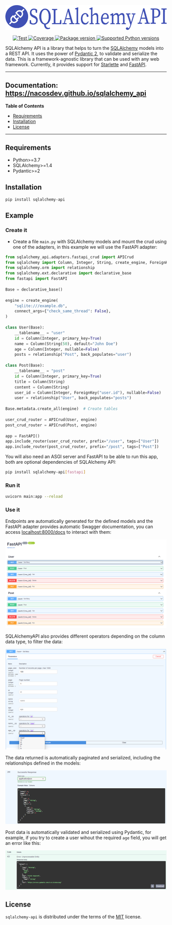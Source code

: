 <p align="center">
  <a><img src="https://raw.githubusercontent.com/nacosdev/sqlalchemy_api/main/docs/assets/images/sqlalchemy_api.png" alt="SQLalchemyAPI"></a>
</p>

<p align="center">
  <a href="https://github.com/nacosdev/sqlalchemy_api/actions?query=workflow%3ATests+event%3Apush+branch%3Amain" target="_blank">
      <img src="https://github.com/nacosdev/sqlalchemy_api/workflows/Tests/badge.svg?event=push&branch=main" alt="Test">
  </a>
  <a href="https://codecov.io/gh/nacosdev/sqlalchemy_api">
      <img src="https://codecov.io/gh/nacosdev/sqlalchemy_api/branch/main/graph/badge.svg" alt="Coverage">
  </a>
  <a href="https://pypi.org/project/sqlalchemy-api" target="_blank">
      <img src="https://img.shields.io/pypi/v/sqlalchemy-api?color=%2334D058&label=pypi%20package" alt="Package version">
  </a>
  <a href="https://pypi.org/project/sqlalchemy-api" target="_blank">
      <img src="https://img.shields.io/pypi/pyversions/fastapi.svg?color=%2334D058" alt="Supported Python versions">
  </a>
</p>

SQLAlchemy API is a library that helps to turn the [SQLAlchemy](https://www.sqlalchemy.org/) models into a REST API. It uses the power of [Pydantic 2](https://docs.pydantic.dev/dev-v2/), to validate and serialize the data. This is a framework-agnostic library that can be used with any web framework. Currently, it provides support for [Starlette](https://www.starlette.io/) and [FastAPI](https://fastapi.tiangolo.com/).

---
**Documentation**: <a href="https://nacosdev.github.io/sqlalchemy_api" target="_blank">https://nacosdev.github.io/sqlalchemy_api</a>
---

**Table of Contents**

- [Requirements](#requirements)
- [Installation](#installation)
- [License](#license)

---

## Requirements

- Python>=3.7
- SQLAlchemy>=1.4
- Pydantic>=2

## Installation

```bash
pip install sqlalchemy-api
```

## Example

### Create it

- Create a file `main.py` with SQLAlchemy models and mount the crud using one of the adapters, in this example we will use the FastAPI adapter:

```python
from sqlalchemy_api.adapters.fastapi_crud import APICrud
from sqlalchemy import Column, Integer, String, create_engine, ForeignKey
from sqlalchemy.orm import relationship
from sqlalchemy.ext.declarative import declarative_base
from fastapi import FastAPI

Base = declarative_base()

engine = create_engine(
    "sqlite:///example.db",
    connect_args={"check_same_thread": False},
)

class User(Base):
    __tablename__ = "user"
    id = Column(Integer, primary_key=True)
    name = Column(String(50), default="John Doe")
    age = Column(Integer, nullable=False)
    posts = relationship("Post", back_populates="user")

class Post(Base):
    __tablename__ = "post"
    id = Column(Integer, primary_key=True)
    title = Column(String)
    content = Column(String)
    user_id = Column(Integer, ForeignKey("user.id"), nullable=False)
    user = relationship("User", back_populates="posts")

Base.metadata.create_all(engine)  # Create tables

user_crud_router = APICrud(User, engine)
post_crud_router = APICrud(Post, engine)

app = FastAPI()
app.include_router(user_crud_router, prefix="/user", tags=["User"])
app.include_router(post_crud_router, prefix="/post", tags=["Post"])
```

You will also need an ASGI server and FastAPI to be able to run this app, both are optional dependencies of SQLAlchemy API:

```bash
pip install sqlalchemy-api[fastapi]
```

### Run it
```bash
uvicorn main:app --reload
```


### Use it
Endpoints are automatically generated for the defined models and the FastAPI adapter provides automatic Swagger documentation, you can access [localhost:8000/docs](localhost:8000/docs) to interact with them:

<p align="center">
  <a><img src="https://raw.githubusercontent.com/nacosdev/sqlalchemy_api/main/docs/assets/images/swagger-1.png" alt="Swagger"></a>
</p>

SQLAlchemyAPI also provides different operators depending on the column data type, to filter the data:

<p align="center">
  <a><img src="https://raw.githubusercontent.com/nacosdev/sqlalchemy_api/main/docs/assets/images/swagger-2.png" alt="Swagger2"></a>
</p>

The data returned is automatically paginated and serialized, including the relationships defined in the models:

<p align="center">
  <a><img src="https://raw.githubusercontent.com/nacosdev/sqlalchemy_api/main/docs/assets/images/swagger-3.png" alt="Swagger3"></a>
</p>

Post data is automatically validated and serialized using Pydantic, for example, if you try to create a user wihout the required `age` field, you will get an error like this:

<p align="center">
  <a><img src="https://raw.githubusercontent.com/nacosdev/sqlalchemy_api/main/docs/assets/images/swagger-4.png" alt="Swagger4"></a>
</p>

## License

`sqlalchemy-api` is distributed under the terms of the [MIT](https://spdx.org/licenses/MIT.html) license.
